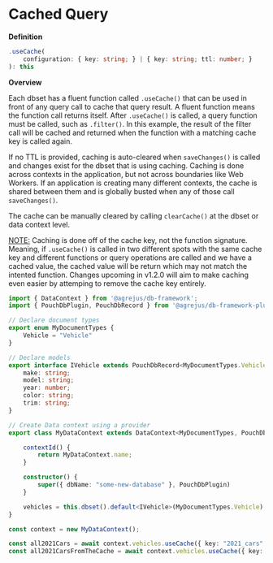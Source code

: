 # Cached Query

**Definition**
```typescript
.useCache(
    configuration: { key: string; } | { key: string; ttl: number; }
): this
```

**Overview**

Each dbset has a fluent function called `.useCache()` that can be used in front of any query call to cache that query result.  A fluent function means the function call returns itself.  After `.useCache()` is called, a query function must be called, such as `.filter()`.  In this example, the result of the filter call will be cached and returned when the function with a matching cache key is called again.

If no TTL is provided, caching is auto-cleared when `saveChanges()` is called and changes exist for the dbset that is using caching.  Caching is done across contexts in the application, but not across boundaries like Web Workers.  If an application is creating many different contexts, the cache is shared between them and is globally busted when any of those call `saveChanges()`.

The cache can be manually cleared by calling `clearCache()` at the dbset or data context level.

<u>NOTE:</u>  Caching is done off of the cache key, not the function signature.  Meaning, if `.useCache()` is called in two different spots with the same cache key and different functions or query operations are called and we have a cached value, the cached value will be return which may not match the intented function.  Changes upcoming in v1.2.0 will aim to make caching even easier by attemping to remove the cache key entirely.

```typescript
import { DataContext } from '@agrejus/db-framework';
import { PouchDbPlugin, PouchDbRecord } from '@agrejus/db-framework-plugin-pouchdb';

// Declare document types
export enum MyDocumentTypes {
    Vehicle = "Vehicle"
}

// Declare models
export interface IVehicle extends PouchDbRecord<MyDocumentTypes.Vehicle> {
    make: string;
    model: string;
    year: number;
    color: string;
    trim: string;
}

// Create Data context using a provider
export class MyDataContext extends DataContext<MyDocumentTypes, PouchDbRecord<MyDocumentTypes>, "_id" | "_rev"> {

    contextId() {
        return MyDataContext.name;
    }

    constructor() {
        super({ dbName: "some-new-database" }, PouchDbPlugin)
    }

    vehicles = this.dbset().default<IVehicle>(MyDocumentTypes.Vehicle).create();
}

const context = new MyDataContext();

const all2021Cars = await context.vehicles.useCache({ key: "2021_cars" }).filter(w => w.year === 2021);
const all2021CarsFromTheCache = await context.vehicles.useCache({ key: "2021_cars" }).filter(w => w.year === 2021);
```
